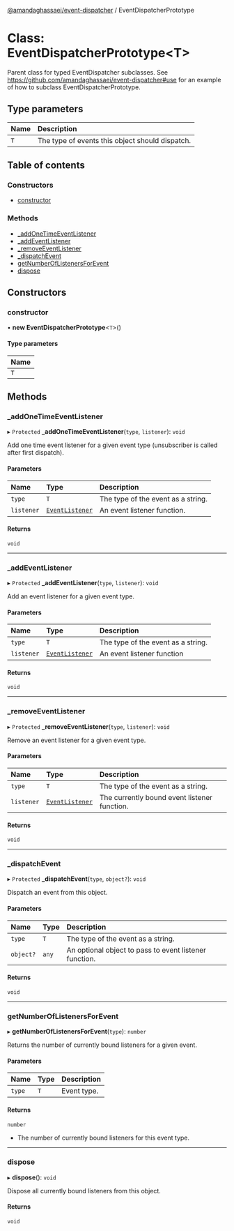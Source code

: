 [@amandaghassaei/event-dispatcher](../README.md) / EventDispatcherPrototype

# Class: EventDispatcherPrototype<T\>

Parent class for typed EventDispatcher subclasses.
See https://github.com/amandaghassaei/event-dispatcher#use
for an example of how to subclass EventDispatcherPrototype.

## Type parameters

| Name | Description |
| :------ | :------ |
| `T` | The type of events this object should dispatch. |

## Table of contents

### Constructors

- [constructor](EventDispatcherPrototype.md#constructor)

### Methods

- [\_addOneTimeEventListener](EventDispatcherPrototype.md#_addonetimeeventlistener)
- [\_addEventListener](EventDispatcherPrototype.md#_addeventlistener)
- [\_removeEventListener](EventDispatcherPrototype.md#_removeeventlistener)
- [\_dispatchEvent](EventDispatcherPrototype.md#_dispatchevent)
- [getNumberOfListenersForEvent](EventDispatcherPrototype.md#getnumberoflistenersforevent)
- [dispose](EventDispatcherPrototype.md#dispose)

## Constructors

### constructor

• **new EventDispatcherPrototype**<`T`\>()

#### Type parameters

| Name |
| :------ |
| `T` |

## Methods

### \_addOneTimeEventListener

▸ `Protected` **_addOneTimeEventListener**(`type`, `listener`): `void`

Add one time event listener for a given event type (unsubscriber is called after first dispatch).

#### Parameters

| Name | Type | Description |
| :------ | :------ | :------ |
| `type` | `T` | The type of the event as a string. |
| `listener` | [`EventListener`](../README.md#eventlistener) | An event listener function. |

#### Returns

`void`

___

### \_addEventListener

▸ `Protected` **_addEventListener**(`type`, `listener`): `void`

Add an event listener for a given event type.

#### Parameters

| Name | Type | Description |
| :------ | :------ | :------ |
| `type` | `T` | The type of the event as a string. |
| `listener` | [`EventListener`](../README.md#eventlistener) | An event listener function |

#### Returns

`void`

___

### \_removeEventListener

▸ `Protected` **_removeEventListener**(`type`, `listener`): `void`

Remove an event listener for a given event type.

#### Parameters

| Name | Type | Description |
| :------ | :------ | :------ |
| `type` | `T` | The type of the event as a string. |
| `listener` | [`EventListener`](../README.md#eventlistener) | The currently bound event listener function. |

#### Returns

`void`

___

### \_dispatchEvent

▸ `Protected` **_dispatchEvent**(`type`, `object?`): `void`

Dispatch an event from this object.

#### Parameters

| Name | Type | Description |
| :------ | :------ | :------ |
| `type` | `T` | The type of the event as a string. |
| `object?` | `any` | An optional object to pass to event listener function. |

#### Returns

`void`

___

### getNumberOfListenersForEvent

▸ **getNumberOfListenersForEvent**(`type`): `number`

Returns the number of currently bound listeners for a given event.

#### Parameters

| Name | Type | Description |
| :------ | :------ | :------ |
| `type` | `T` | Event type. |

#### Returns

`number`

- The number of currently bound listeners for this event type.

___

### dispose

▸ **dispose**(): `void`

Dispose all currently bound listeners from this object.

#### Returns

`void`
